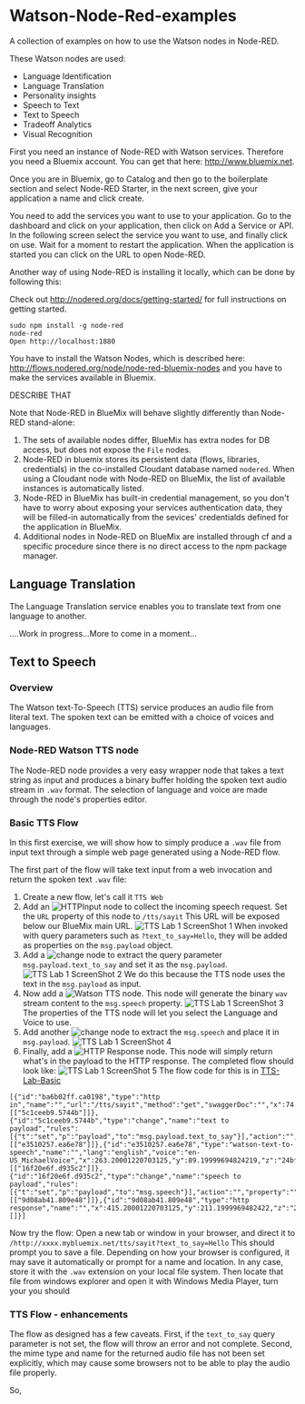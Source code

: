 # Watson-Node-Red-examples

A collection of examples on how to use the Watson nodes in Node-RED.

These Watson nodes are used:

- Language Identification
- Language Translation
- Personality insights
- Speech to Text
- Text to Speech
- Tradeoff Analytics
- Visual Recognition


First you need an instance of Node-RED with Watson services. Therefore you need a Bluemix account. You can get that here: http://www.bluemix.net.

Once you are in Bluemix, go to Catalog and then go to the boilerplate section and select Node-RED Starter, in the next screen, give your application a name and click create.

You need to add the services you want to use to your application. Go to the dashboard and click on your application, then click on Add a Service or API. In the following screen select the service you want to use, and finally click on use. Wait for a moment to restart the application. When the application is started you can click on the URL to open Node-RED.

Another way of using Node-RED is installing it locally, which can be done by following this:

Check out http://nodered.org/docs/getting-started/ for full instructions on getting started.

    sudo npm install -g node-red
    node-red
    Open http://localhost:1880
    
You have to install the Watson Nodes, which is described here: http://flows.nodered.org/node/node-red-bluemix-nodes
and you have to make the services available in Bluemix.

DESCRIBE THAT

Note that Node-RED in BlueMix will behave slightly differently than Node-RED stand-alone:

1. The sets of available nodes differ, BlueMix has extra nodes for DB access, but does not expose the `File` nodes.
2. Node-RED in bluemix stores its persistent data (flows, libraries, credentials) in the co-installed Cloudant database named
`nodered`. When using a Cloudant node with Node-RED on BlueMix, the list of available instances is automatically listed.
3. Node-RED in BlueMix has built-in credential management, so you don't have to worry about exposing your services authentication data, they will be filled-in automatically from the sevices' credentialds defined for the application in BlueMix.
4. Additional nodes in Node-RED on BlueMix are installed through cf and a specific procedure since there is no direct access to the npm package manager.

## Language Translation

The Language Translation service enables you to translate text from one language to another.




....Work in progress...More to come in a moment...

##  Text to Speech
### Overview
The Watson text-To-Speech (TTS) service produces an audio file from literal text.
The spoken text can be emitted with a choice of voices and languages.

### Node-RED Watson TTS node
The Node-RED node provides a very easy wrapper node that takes a text string as input and produces a binary buffer holding the spoken text audio stream in `.wav` format.
The selection of language and voice are made through  the node's properties editor.

### Basic TTS Flow
In this first exercise, we will show how to simply produce a `.wav` file from input text through a simple web page generated using a Node-RED flow.

The first part of the flow will take text input from a web invocation and return the spoken text `.wav` file:

1. Create a new flow, let's call it `TTS Web` 
2. Add an ![`HTTPInput`](images/node-red/HTTPInput.png) node to collect the incoming speech request. Set the `URL` property of this node to `/tts/sayit` This URL will be exposed below our BlueMix main URL.
![TTS Lab 1 ScreenShot 1](images/TTS/TTS-Lab-1.png)
When invoked with query parameters such as `?text_to_say=Hello`, they will be added as properties on the `msg.payload` object. 
3. Add a ![`change`](images/node-red/change.png) node to extract the query parameter `msg.payload.text_to_say` and set it as the `msg.payload`.
![TTS Lab 1 ScreenShot 2](images/TTS/TTS-Lab-2.png)
We do this because the TTS node uses the text in the `msg.payload` as input.
4. Now add a ![`Watson TTS`](images/node-red/Watson-tts.png) node. This node will generate the binary `wav` stream content to the `msg.speech` property.
![TTS Lab 1 ScreenShot 3](images/TTS/TTS-Lab-3.png)
The properties of the TTS node will let you select the Language and Voice to use.
5. Add another ![`change`](images/node-red/change.png) node to extract the `msg.speech` and place it in `msg.payload`.
![TTS Lab 1 ScreenShot 4](images/TTS/TTS-Lab-4.png)
6. Finally, add a  ![`HTTP Response`](images/node-red/HTTPResponse.png) node. This node will simply return what's in the payload to the HTTP response.
The completed flow should look like:
![TTS Lab 1 ScreenShot 5](images/TTS/TTS-Lab-5.png)
The flow code for this is in [TTS-Lab-Basic](flows/TTS/TTS-Lab-Basic.json)
```
[{"id":"ba6b02ff.ca0198","type":"http in","name":"","url":"/tts/sayit","method":"get","swaggerDoc":"","x":74.19999694824219,"y":64.19999694824219,"z":"24bf0254.aa8b26","wires":[["5c1ceeb9.5744b"]]},{"id":"5c1ceeb9.5744b","type":"change","name":"text to payload","rules":[{"t":"set","p":"payload","to":"msg.payload.text_to_say"}],"action":"","property":"","from":"","to":"","reg":false,"x":231.1999969482422,"y":24.199996948242188,"z":"24bf0254.aa8b26","wires":[["e3510257.ea6e78"]]},{"id":"e3510257.ea6e78","type":"watson-text-to-speech","name":"","lang":"english","voice":"en-US_MichaelVoice","x":263.20001220703125,"y":89.19999694824219,"z":"24bf0254.aa8b26","wires":[["16f20e6f.d935c2"]]},{"id":"16f20e6f.d935c2","type":"change","name":"speech to payload","rules":[{"t":"set","p":"payload","to":"msg.speech"}],"action":"","property":"","from":"","to":"","reg":false,"x":343.20001220703125,"y":151.1999969482422,"z":"24bf0254.aa8b26","wires":[["9d08ab41.809e48"]]},{"id":"9d08ab41.809e48","type":"http response","name":"","x":415.20001220703125,"y":211.1999969482422,"z":"24bf0254.aa8b26","wires":[]}]
```

Now try the flow: Open a new tab or window in your browser, and direct it to `/http://xxxx.mybluemix.net/tts/sayit?text_to_say=Hello`
This should prompt you to save a file. Depending on how your browser is configured, it may save it automatically or prompt for a name and location. In any case, store it with the `.wav` extension on your local file system. 
Then locate that file from windows explorer and open it with Windows Media Player, turn your you should

### TTS Flow - enhancements
The flow as designed has a few caveats. First, if the `text_to_say` query parameter is not set, the flow will throw an error and not complete. Second, the mime type and name for the returned audio file has not been set explicitly, which may cause some browsers not to be able to play the audio file properly.

So, 